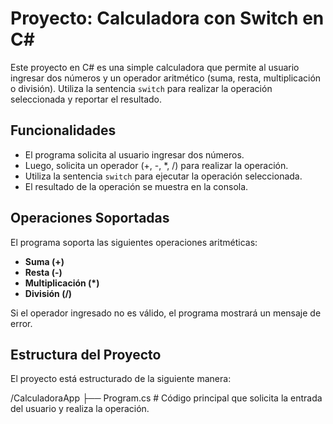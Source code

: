 # Proyecto: Calculadora con Switch en C#

Este proyecto en C# es una simple calculadora que permite al usuario ingresar dos números y un operador aritmético (suma, resta, multiplicación o división). Utiliza la sentencia `switch` para realizar la operación seleccionada y reportar el resultado.

## Funcionalidades

- El programa solicita al usuario ingresar dos números.
- Luego, solicita un operador (+, -, *, /) para realizar la operación.
- Utiliza la sentencia `switch` para ejecutar la operación seleccionada.
- El resultado de la operación se muestra en la consola.

## Operaciones Soportadas

El programa soporta las siguientes operaciones aritméticas:

- **Suma (+)**
- **Resta (-)**
- **Multiplicación (*)**
- **División (/)**
  
Si el operador ingresado no es válido, el programa mostrará un mensaje de error.

## Estructura del Proyecto

El proyecto está estructurado de la siguiente manera:

/CalculadoraApp ├── Program.cs # Código principal que solicita la entrada del usuario y realiza la operación.